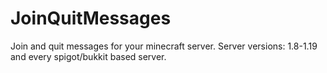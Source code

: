 # JoinQuitMessages
Join and quit messages for your minecraft server. Server versions: 1.8-1.19 and every spigot/bukkit based server.
